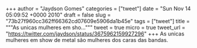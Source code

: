 
+++
author = "Jaydson Gomes"
categories = ["tweet"]
date = "Sun Nov 14 05:09:52 +0000 2010"
draft = false
slug = "73b27f960cc362ff66362cd07609e5906da1b45e"
tags = ["tweet"]
title = """As unicas mulheres em sho..."""
tweet = true
micro = true
tweet_url = "https://twitter.com/jaydson/status/3675962159927296"
+++
As unicas mulheres em show de metal são mulheres dos caras das bandas.
